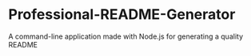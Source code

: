 # Professional-README-Generator
A command-line application made with Node.js for generating a quality README

